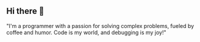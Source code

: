 ## Hi there 👋

<span>"I'm a programmer with a passion for solving complex problems, fueled by coffee and humor. Code is my world, and debugging is my joy!"</span>

